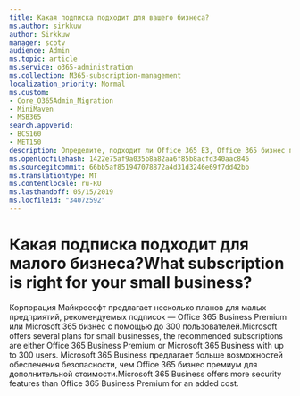 ```yaml
---
title: Какая подписка подходит для вашего бизнеса?
ms.author: sirkkuw
author: Sirkkuw
manager: scotv
audience: Admin
ms.topic: article
ms.service: o365-administration
ms.collection: M365-subscription-management
localization_priority: Normal
ms.custom:
- Core_O365Admin_Migration
- MiniMaven
- MSB365
search.appverid:
- BCS160
- MET150
description: Определите, подходит ли Office 365 E3, Office 365 бизнес премиум или Microsoft 365 бизнес для Йор бизнеса.
ms.openlocfilehash: 1422e75af9a035b8a82aa6f85b8acfd340aac846
ms.sourcegitcommit: 66bb5af851947078872a4d31d3246e69f7dd42bb
ms.translationtype: MT
ms.contentlocale: ru-RU
ms.lasthandoff: 05/15/2019
ms.locfileid: "34072592"
---
```

# <a name="what-subscription-is-right-for-your-small-business"></a><span data-ttu-id="9d8e9-103">Какая подписка подходит для малого бизнеса?</span><span class="sxs-lookup"><span data-stu-id="9d8e9-103">What subscription is right for your small business?</span></span>

<span data-ttu-id="9d8e9-104">Корпорация Майкрософт предлагает несколько планов для малых предприятий, рекомендуемых подписок — Office 365 Business Premium или Microsoft 365 бизнес с помощью до 300 пользователей.</span><span class="sxs-lookup"><span data-stu-id="9d8e9-104">Microsoft offers several plans for small businesses, the recommended subscriptions are either Office 365 Business Premium or Microsoft 365 Business with up to 300 users.</span></span> <span data-ttu-id="9d8e9-105">Microsoft 365 Business предлагает больше возможностей обеспечения безопасности, чем Office 365 бизнес премиум для дополнительной стоимости.</span><span class="sxs-lookup"><span data-stu-id="9d8e9-105">Microsoft 365 Business offers more security features than Office 365 Business Premium for an added cost.</span></span>